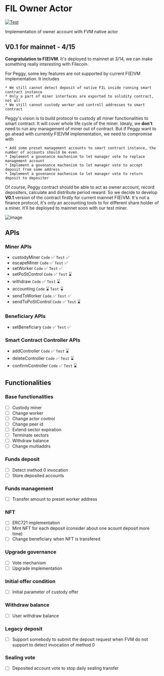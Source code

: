 # FIL Owner Actor

[![Test](https://github.com/NpoolFilecoin/fevm-owner-actor/actions/workflows/test.yml/badge.svg?branch=master)](https://github.com/NpoolFilecoin/fevm-owner-actor/actions/workflows/test.yml)

Implementation of owner account with FVM native actor

## V0.1 for mainnet - 4/15
**Congratulation to F(E)VM**. It's deployed to mainnet at 3/14, we can make something really interesting with Filecoin.

For Peggy, some key features are not supported by current F(E)VM implementation. It includes
```
* We still cannot detect deposit of native FIL inside running smart contract instance
* Only a part of miner interfaces are exported to solidity contract, not all
* We still cannot custody worker and controll addresses to smart contract
```

Peggy's vision is to build protocol to custody all miner functionalities to smart contract. It will cover whole life cycle of the miner. Idealy, we **don't** need to run any management of miner out of contract. But if Peggy want to go ahead with currently F(E)VM implementation, we need to compromise with
```
* Add some preset management accounts to smart contract instance, the number of accounts should be even
* Implement a govenance machenism to let manager vote to replace management account
* Implement a govenance machenism to let manager vote to accept deposit from some address
* Implement a govenance machenism to let manager vote to return deposit to depositer
```

Of course, Peggy contract should be able to act as owner account, record depositers, calculate and distribute period reward. So we decide to develop **V0.1** version of the contract firstly for current mainnet F(E)VM. It's not a finance protocol, it's only an accounting tools to for different share holder of a miner. It'll be deployed to mainnet soon with our test miner.

![image](https://user-images.githubusercontent.com/13128505/228172394-6a1d6741-ab88-4c08-a680-c4e3d5080016.png)

## APIs
### Miner APIs
- custodyMiner ```Code``` &#x2705; ```Test``` &#x2705;
- escapeMiner ```Code``` &#x2705; ```Test``` &#x2705;
- setWorker ```Code``` &#x2705; ```Test``` &#x2705;
- setPoStControl ```Code``` &#x2705; ```Test``` &#x231B;
- withdraw ```Code``` &#x2705; ```Test``` &#x231B;
- accounting ```Code``` &#x231B; ```Test``` &#x231B;
- sendToWorker ```Code``` &#x2705; ```Test``` &#x2705;
- sendToPoStControl ```Code``` &#x2705; ```Test``` &#x231B;

### Beneficiary APIs
- setBeneficiary ```Code``` &#x2705; ```Test``` &#x2705;

### Smart Contract Controller APIs
- addController ```Code``` &#x2705; ```Test``` &#x231B;
- deleteController ```Code``` &#x2705; ```Test``` &#x231B;
- confirmController ```Code``` &#x2705; ```Test``` &#x231B;

## Functionalities
### Base functionalities
- [ ] Custody miner
- [ ] Change worker
- [ ] Change actor control
- [ ] Change peer id
- [ ] Extend sector expiration
- [ ] Terminate sectors
- [ ] Withdraw balance
- [ ] Change multiaddrs

### Funds deposit
- [ ] Detect method 0 invocation
- [ ] Store deposited accounts

### Funds management
- [ ] Transfer amount to preset worker address

### NFT
- [ ] ERC721 implementation
- [ ] Mint NFT for each deposit (consider about one acount deposit more time)
- [ ] Change beneficiary when NFT is transfered

### Upgrade governance
- [ ] Vote mechanism
- [ ] Upgrade implementation

### Initial offer condition
- [ ] Initial parameter of custody offer

### Withdraw balance
- [ ] User withdraw balance

### Legacy deposit
- [ ] Support somebody to submit the deposit request when FVM do not support to detect invocation of method 0

### Sealing vote
- [ ] Deposited account vote to stop daily sealing transfer
